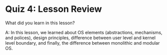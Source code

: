 # Quiz 4: Lesson Review

What did you learn in this lesson?

A: In this lesson, we learned about OS elements (abstractions, mechanisms, and polices), design principles, difference between user level and kernel level boundary, and finally, the difference between monolithic and modular OS.
